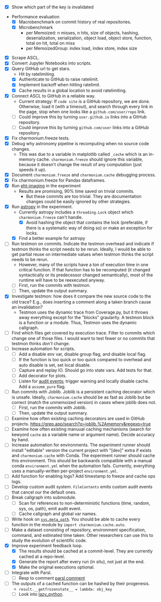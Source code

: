 - [x] Show which part of the key is invalidated
- Performance evaluation
  - [x] Macrobenchmark on commit history of real repositories.
  - [x] Microbenchmark
    - per Memoized: n misses, n hits, size of objects, hashing, deserialization, serialization, object load, object store, function, total on hit, total on miss
    - per MemoizedGroup: index load, index store, index size
- [x] Scrape ASCL.
- [x] Convert Jupyter Notebooks into scripts.
- [x] Query GitHub url to get stars.
  - Hit by ratelimiting.
  - [x] Authenticate to GitHub to raise ratelimit.
  - [x] Implement backoff when hitting ratelimit.
  - [x] Cache results in a global location to avoid ratelimiting.
- [x] Connect ASCL to GitHub in a reliable way.
  - Current strategy: If `code site` is a GitHub repository, we are done. Otherwise, load it (with a timeout), and search through every link in the page, stop when one looks like a `github.com/user/repo` link.
  - [ ] Could improve this by turning `user.github.io` links into a GitHub repository.
  - [ ] Could improve this by turning `github.com/user` links into a GitHub repository.
- [x] Fix charmonium.freeze tests.
- [x] Debug why astronomy pipeline is recomputing when no source code changes.
  - This was due to a variable in matplotlib called `_cache` which is an in-memory cache. `charmonium.freeze` should ignore this variable, because it doesn't change the result of any computation (just speeds it up).
- [x] Document `charmonium.freeze` and `charmonium.cache` debugging process.
- [x] Fix charmonium.freeze for Pandas dataframes.
- [x] Run [eht-imaging] in the experiment
  - Results are promising, 90% time saved on trivial commits.
    - But these commits are too trivial. They are documentation changes could be easily ignored by other strategies.
- [x] Run [astropy] in the experiment.
  - Currently astropy includes a `threading.Lock` object which `charmonium.freeze` can't handle.
    - [x] Avoid hashing the object that contains the lock (preferable, if there is a systematic way of doing so) or make an exception for locks.
  - [x] Find a better example for astropy
- [ ] Run testmon on commits. Indicate the testmon overhead and indicate if testmon thinks the script needs to be rerun. Ideally, I would be able to get partial reuse on intermediate values when testmon thinks the script needs to be rerun.
  - However, many of the scripts have a ton of execution time in one critical function. If that function has to be recomputed (it changed syntactically or its predecessor changed semantically), most of the runtime will have to be reexecuted anyway.
  - [ ] First, run the commits with testmon.
  - [ ] Then, update the output summary.
- [x] Investigate testmon: how does it compare the new source code to the old trace? E.g., does inserting a comment along a taken branch cause an invalidation?
  - Testmon uses the dynamic trace from Coverage.py, but it throws away everything except for the "blocks" graularity. A testmon block is a function or a module. Thus, Testmon uses the dynamic callgraph.
- [ ] Find which files get covered by execution trace. Filter to commits which change one of those files. I would want to test fewer or no commits that testmon thinks _don't_ change.
- [ ] Increase automation for scripts.
  - [ ] Add a disable env var, disable group flag, and disable local flag.
  - [ ] If the function is too quick or too quick compared to overhead and auto disable is set, set local disable.
  - [ ] Capture and replay IO. Should go into state vars. Add tests for that.
  - [ ] Add decorator for plots.
  - [ ] Listen for [audit events]; trigger warning and locally disable cache. Add a `assume_pure` flag.
- [ ] Run commits with Joblib. Joblib is a persistent caching decorator which is unsafe. Ideally, `charmonium.cache` should be as fast as Joblib but be correct (match the unmemoized version) in cases where joblib does not.
  - [ ] First, run the commits with Joblib.
  - [ ] Then, update the output summary.
- [ ] Examine how often existing caching decorators are used in GitHub projects. https://grep.app/search?q=joblib.%2Amemory&regexp=true
- [ ] Examine how often existing manuual caching mechanisms (search for kewyord `cache` as a variable name or argument name). Decide accuracy by hand.
- [ ] Increase automation for environments. The experiment runner should install "editable" version the current project with "[dev]" extra if exists and `charmonium.cache` with Conda. The experiment runner should cache this environment. This should be backwards compatible with a manual conda `environment.yml` when the automation fails. Currently, everything uses a manually-written per-project `environment.yml`.
- [ ] Add function for enabling logs? Add timestamp to freeze and cache ops logs.
- [ ] Develop custom audit system. `FileContents` emits custom audit events that cancel our the default ones.
- [ ] Break callgraph into submodule.
  - [ ] Scan for references to non-deterministic functions (time, random, sys, os, path), emit audit event.
  - [ ] Cache callgraph and global var names.
- [ ] Write hook on [`sys.meta_path`][sys.meta_path]. You should be able to cache every function in the module by `import charmonium.cache.auto`.
- [ ] Make a dataset consisting of repository, environment specification, command, and estimated time taken. Other researchers can use this to study the evolution of scientific code.
- [x] Improve experiment feedback loop.
  - [x] The results should be cached at a commit-level. They are currently cached at a repo-level.
  - [x] Generate the report after every run (in situ), not just at the end.
  - [x] Make the original executions optional.
- [ ] Integrate with Parsl.
  - [ ] Resp to comment [parsl comment]
- [ ] The outputs of a cached function can be hashed by their progenesis.
  - `result.__getfrozenstate__ = lambda: obj_key`
  - [ ] Look into [lazy_python].

[sys.meta_path]: https://github.com/lihaoyi/macropy/blob/a815f5a58231d8fa65386cd71ff0d15d09fe9fa3/macropy/__init__.py#L16
[lazy_python]: https://pypi.org/project/lazy_python/
[audit events]: https://docs.python.org/3/library/audit_events.html#audit-events
[parsl comment]: https://github.com/Parsl/parsl/issues/1591#issuecomment-954863242
[eht-imaging]: https://github.com/achael/eht-imaging
[astropy]: https://github.com/astropy/astropy
